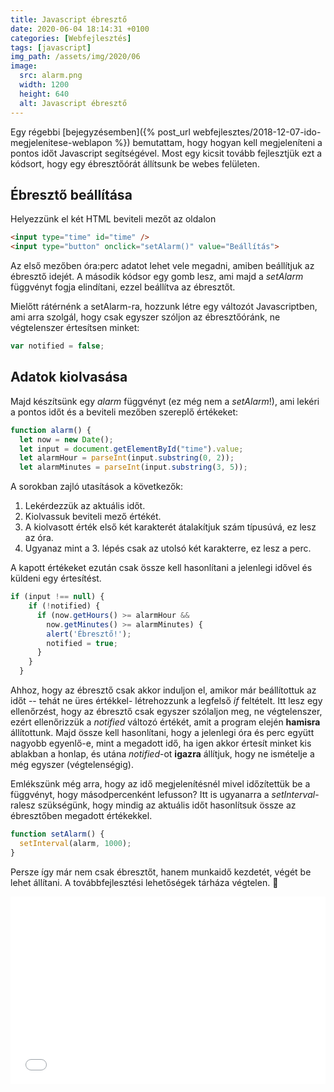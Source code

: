```yaml
---
title: Javascript ébresztő
date: 2020-06-04 18:14:31 +0100
categories: [Webfejlesztés]
tags: [javascript]
img_path: /assets/img/2020/06
image:
  src: alarm.png
  width: 1200
  height: 640
  alt: Javascript ébresztő
---
```


Egy régebbi [bejegyzésemben]({% post_url webfejlesztes/2018-12-07-ido-megjelenitese-weblapon %}) bemutattam, hogy hogyan kell megjeleníteni a pontos időt Javascript segítségével. Most egy kicsit tovább fejlesztjük ezt a kódsort, hogy egy ébresztőórát állítsunk be webes felületen.

## Ébresztő beállítása

Helyezzünk el két HTML beviteli mezőt az oldalon

```html
<input type="time" id="time" />
<input type="button" onclick="setAlarm()" value="Beállítás">
```

Az első mezőben óra:perc adatot lehet vele megadni, amiben beállítjuk az ébresztő idejét. A második kódsor egy gomb lesz, ami majd a *setAlarm* függvényt fogja elindítani, ezzel beállítva az ébresztőt.

Mielőtt rátérnénk a setAlarm-ra, hozzunk létre egy változót Javascriptben, ami arra szolgál, hogy csak egyszer szóljon az ébresztőóránk, ne végtelenszer értesítsen minket:

```javascript
var notified = false;
```

## Adatok kiolvasása

Majd készítsünk egy *alarm* függvényt (ez még nem a *setAlarm*!), ami lekéri a pontos időt és a beviteli mezőben szereplő értékeket:

```javascript
function alarm() {
  let now = new Date();
  let input = document.getElementById("time").value;
  let alarmHour = parseInt(input.substring(0, 2));
  let alarmMinutes = parseInt(input.substring(3, 5));
```

A sorokban zajló utasítások a következők:

1.  Lekérdezzük az aktuális időt.
2.  Kiolvassuk beviteli mező értékét.
3.  A kiolvasott érték első két karakterét átalakítjuk szám típusúvá, ez lesz az óra.
4.  Ugyanaz mint a 3. lépés csak az utolsó két karakterre, ez lesz a perc.

A kapott értékeket ezután csak össze kell hasonlítani a jelenlegi idővel és küldeni egy értesítést.

```javascript
if (input !== null) {
    if (!notified) {
      if (now.getHours() >= alarmHour &&
        now.getMinutes() >= alarmMinutes) {
        alert('Ébresztő!');
        notified = true;
      }
    }
  }
```

Ahhoz, hogy az ébresztő csak akkor induljon el, amikor már beállítottuk az időt -- tehát ne üres értékkel- létrehozzunk a legfelső *if* feltételt. Itt lesz egy ellenőrzést, hogy az ébresztő csak egyszer szólaljon meg, ne végtelenszer, ezért ellenőrizzük a *notified* változó értékét, amit a program elején **hamisra** állítottunk. Majd össze kell hasonlítani, hogy a jelenlegi óra és perc együtt nagyobb egyenlő-e, mint a megadott idő, ha igen akkor értesít minket kis ablakban a honlap, és utána *notified*-ot **igazra** állítjuk, hogy ne ismételje a még egyszer (végtelenségig).

Emlékszünk még arra, hogy az idő megjelenítésnél mivel időzítettük be a függvényt, hogy másodpercenként lefusson? Itt is ugyanarra a *setInterval*-ralesz szükségünk, hogy mindig az aktuális időt hasonlítsuk össze az ébresztőben megadott értékekkel.

```javascript
function setAlarm() {
  setInterval(alarm, 1000);
}
```

Persze így már nem csak ébresztőt, hanem munkaidő kezdetét, végét be lehet állítani. A továbbfejlesztési lehetőségek tárháza végtelen. 🙂

<iframe src="//jsfiddle.net/bitben/0qpk6c8t/embedded/result,html,js/" width="100%" height="300" frameborder="0" allowfullscreen="allowfullscreen"><span data-mce-type="bookmark" style="display: inline-block; width: 0px; overflow: hidden; line-height: 0;" class="mce_SELRES_start"></span></iframe>